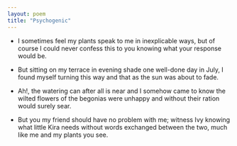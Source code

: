 ```yaml
---
layout: poem
title: "Psychogenic"
---
```


- I sometimes feel my plants speak to me in inexplicable ways, but of course I could never confess this to you knowing what your response would be.

- But sitting on my terrace in evening shade one well-done day in July, I found myself turning this way and that as the sun was about to fade.

- Ah!, the watering can after all is near and I somehow came to know the wilted flowers of the begonias were unhappy and without their ration would surely sear.

- But you my friend should have no problem with me; witness Ivy knowing what little Kira needs without words exchanged between the two, much like me and my plants you see.